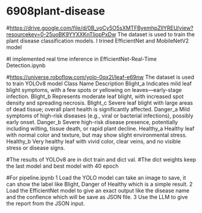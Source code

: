 # 6908plant-disease

#https://drive.google.com/file/d/0B_voCy5O5sXMTFByemhpZllYREU/view?resourcekey=0-25uoBK9YYXXKnTliopPxDw The dataset is used to train the plant disease classification models. I trined EfficientNet and MobileNetV2 model

#I implemented real time inference in EfficientNet-Real-Time Detection.ipynb

#https://universe.roboflow.com/yolo-0qx2l/leaf-e69nw The dataset is used to train YOLOv8 model
Class Name	Description
Blight_a	Indicates mild leaf blight symptoms, with a few spots or yellowing on leaves—early-stage infection.
Blight_b	Represents moderate leaf blight, with increased spot density and spreading necrosis.
Blight_c	Severe leaf blight with large areas of dead tissue; overall plant health is significantly affected.
Danger_a	Mild symptoms of high-risk diseases (e.g., viral or bacterial infections), possibly early onset.
Danger_b	Severe high-risk disease presence, potentially including wilting, tissue death, or rapid plant decline.
Healthy_a	Healthy leaf with normal color and texture, but may show slight environmental stress.
Healthy_b	Very healthy leaf with vivid color, clear veins, and no visible stress or disease signs.

#The results of YOLOv8 are in dict train and dict val.
#The dict weights keep the last model and best model with 40 epoch

#For pipeline.ipynb
1 Load the YOLO model can take an image to save, it can show the label like Blight, Danger of Healthy which is a simple result.
2 Load the EfficientNet model to give an exact output like the disease name and the confience which will be save as JSON file.
3 Use the LLM to give the report from the JSON input.

